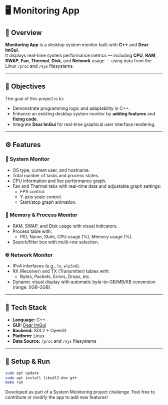 # 🖥️ Monitoring App

## 📘 Overview

**Monitoring App** is a desktop system monitor built with **C++** and **Dear ImGui**.  
It displays real-time system performance metrics — including **CPU**, **RAM**, **SWAP**, **Fan**, **Thermal**, **Disk**, and **Network** usage — using data from the Linux `/proc` and `/sys` filesystems.

---

## 🎯 Objectives

The goal of this project is to:

- Demonstrate programming logic and adaptability in C++.
- Enhance an existing desktop system monitor by **adding features** and **fixing code**.
- Integrate **Dear ImGui** for real-time graphical user interface rendering.

---

## ⚙️ Features

### 🧠 System Monitor

- OS type, current user, and hostname.
- Total number of tasks and process states.
- CPU information and live performance graph.
- Fan and Thermal tabs with real-time data and adjustable graph settings:
  - FPS control.
  - Y-axis scale control.
  - Start/stop graph animation.

### 💾 Memory & Process Monitor

- RAM, SWAP, and Disk usage with visual indicators.
- Process table with:
  - PID, Name, State, CPU usage (%), Memory usage (%).
- Search/filter box with multi-row selection.

### 🌐 Network Monitor

- IPv4 interfaces (e.g., `lo`, `wlp5s0`).
- RX (Receiver) and TX (Transmitter) tables with:
  - Bytes, Packets, Errors, Drops, etc.
- Dynamic visual display with automatic byte-to-GB/MB/KB conversion (range: 0GB–2GB).

---

## 🧩 Tech Stack

- **Language:** C++  
- **GUI:** [Dear ImGui](https://github.com/ocornut/imgui)  
- **Backend:** SDL2 + OpenGL  
- **Platform:** Linux  
- **Data Source:** `/proc` and `/sys` filesystems  

---

## 🚀 Setup & Run

```bash
sudo apt update
sudo apt install libsdl2-dev g++
make run
```

Developed as part of a System Monitoring project challenge.
Feel free to contribute or modify the app to add new features!
